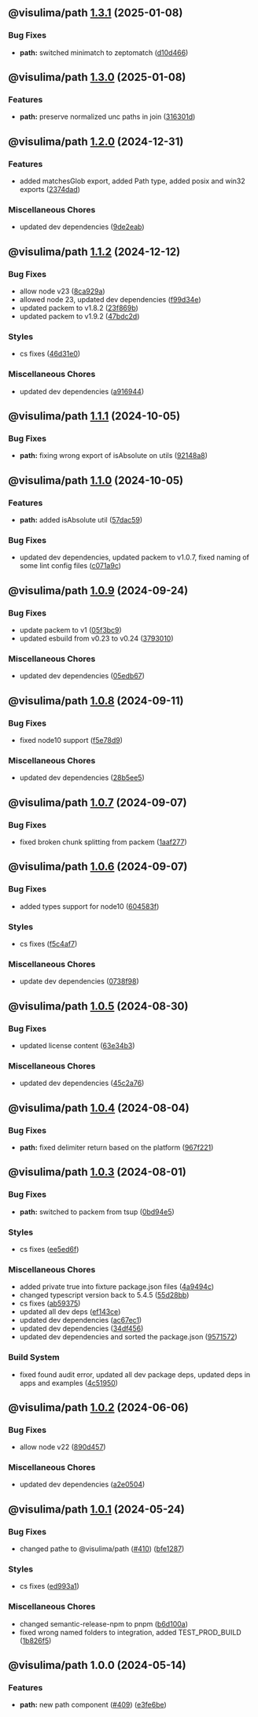 ## @visulima/path [1.3.1](https://github.com/visulima/visulima/compare/@visulima/path@1.3.0...@visulima/path@1.3.1) (2025-01-08)

### Bug Fixes

* **path:** switched minimatch to zeptomatch ([d10d466](https://github.com/visulima/visulima/commit/d10d4667094345693b554641522d1aeec86f2f56))

## @visulima/path [1.3.0](https://github.com/visulima/visulima/compare/@visulima/path@1.2.0...@visulima/path@1.3.0) (2025-01-08)

### Features

* **path:** preserve normalized unc paths in join ([316301d](https://github.com/visulima/visulima/commit/316301d1103f707953e7b4fc2df3d921d0120561))

## @visulima/path [1.2.0](https://github.com/visulima/visulima/compare/@visulima/path@1.1.2...@visulima/path@1.2.0) (2024-12-31)

### Features

* added matchesGlob export, added Path type, added posix and win32 exports ([2374dad](https://github.com/visulima/visulima/commit/2374dadf62026394df061c7bf8ce1e99ce0304c4))

### Miscellaneous Chores

* updated dev dependencies ([9de2eab](https://github.com/visulima/visulima/commit/9de2eab91e95c8b9289d12f863a5167218770650))

## @visulima/path [1.1.2](https://github.com/visulima/visulima/compare/@visulima/path@1.1.1...@visulima/path@1.1.2) (2024-12-12)

### Bug Fixes

* allow node v23 ([8ca929a](https://github.com/visulima/visulima/commit/8ca929af311ce8036cbbfde68b6db05381b860a5))
* allowed node 23, updated dev dependencies ([f99d34e](https://github.com/visulima/visulima/commit/f99d34e01f6b13be8586a1b5d37dc8b8df0a5817))
* updated packem to v1.8.2 ([23f869b](https://github.com/visulima/visulima/commit/23f869b4120856cc97e2bffa6d508e2ae30420ea))
* updated packem to v1.9.2 ([47bdc2d](https://github.com/visulima/visulima/commit/47bdc2dfaeca4e7014dbe7772eae2fdf8c8b35bb))

### Styles

* cs fixes ([46d31e0](https://github.com/visulima/visulima/commit/46d31e082e1865262bf380859c14fabd28ff456d))

### Miscellaneous Chores

* updated dev dependencies ([a916944](https://github.com/visulima/visulima/commit/a916944b888bb34c34b0c54328b38d29e4399857))

## @visulima/path [1.1.1](https://github.com/visulima/visulima/compare/@visulima/path@1.1.0...@visulima/path@1.1.1) (2024-10-05)

### Bug Fixes

* **path:** fixing wrong export of isAbsolute on utils ([92148a8](https://github.com/visulima/visulima/commit/92148a8dd7c986536aefdbc3d316d16f32239e57))

## @visulima/path [1.1.0](https://github.com/visulima/visulima/compare/@visulima/path@1.0.9...@visulima/path@1.1.0) (2024-10-05)

### Features

* **path:** added isAbsolute util ([57dac59](https://github.com/visulima/visulima/commit/57dac5933b454782eb61683bb60cc7fe9a7a1b62))

### Bug Fixes

* updated dev dependencies, updated packem to v1.0.7, fixed naming of some lint config files ([c071a9c](https://github.com/visulima/visulima/commit/c071a9c8e129014a962ff654a16f302ca18a5c67))

## @visulima/path [1.0.9](https://github.com/visulima/visulima/compare/@visulima/path@1.0.8...@visulima/path@1.0.9) (2024-09-24)

### Bug Fixes

* update packem to v1 ([05f3bc9](https://github.com/visulima/visulima/commit/05f3bc960df10a1602e24f9066e2b0117951a877))
* updated esbuild from v0.23 to v0.24 ([3793010](https://github.com/visulima/visulima/commit/3793010d0d549c0d41f85dea04b8436251be5fe8))

### Miscellaneous Chores

* updated dev dependencies ([05edb67](https://github.com/visulima/visulima/commit/05edb671285b1cc42875223314b24212e6a12588))

## @visulima/path [1.0.8](https://github.com/visulima/visulima/compare/@visulima/path@1.0.7...@visulima/path@1.0.8) (2024-09-11)

### Bug Fixes

* fixed node10 support ([f5e78d9](https://github.com/visulima/visulima/commit/f5e78d9bff8fd603967666598b34f9338a8726b5))

### Miscellaneous Chores

* updated dev dependencies ([28b5ee5](https://github.com/visulima/visulima/commit/28b5ee5c805ca8868536418829cde7ba8c5bb8dd))

## @visulima/path [1.0.7](https://github.com/visulima/visulima/compare/@visulima/path@1.0.6...@visulima/path@1.0.7) (2024-09-07)

### Bug Fixes

* fixed broken chunk splitting from packem ([1aaf277](https://github.com/visulima/visulima/commit/1aaf27779292d637923c5f8a220e18606e78caa2))

## @visulima/path [1.0.6](https://github.com/visulima/visulima/compare/@visulima/path@1.0.5...@visulima/path@1.0.6) (2024-09-07)

### Bug Fixes

* added types support for node10 ([604583f](https://github.com/visulima/visulima/commit/604583fa3c24b950fafad45d17e7a1333040fd76))

### Styles

* cs fixes ([f5c4af7](https://github.com/visulima/visulima/commit/f5c4af7cfa9fc79b6d3fa60c1e48d88bffab5a08))

### Miscellaneous Chores

* update dev dependencies ([0738f98](https://github.com/visulima/visulima/commit/0738f9810478bb215ce4b2571dc8874c4c503089))

## @visulima/path [1.0.5](https://github.com/visulima/visulima/compare/@visulima/path@1.0.4...@visulima/path@1.0.5) (2024-08-30)

### Bug Fixes

* updated license content ([63e34b3](https://github.com/visulima/visulima/commit/63e34b3a173d0b05b4eea97f85d37f08559559dd))

### Miscellaneous Chores

* updated dev dependencies ([45c2a76](https://github.com/visulima/visulima/commit/45c2a76bc974ecb2c6b172c3af03373d4cc6a5ce))

## @visulima/path [1.0.4](https://github.com/visulima/visulima/compare/@visulima/path@1.0.3...@visulima/path@1.0.4) (2024-08-04)

### Bug Fixes

* **path:** fixed delimiter return based on the platform ([967f221](https://github.com/visulima/visulima/commit/967f221b4cea689ab32e5f42fec37db5d413b61b))

## @visulima/path [1.0.3](https://github.com/visulima/visulima/compare/@visulima/path@1.0.2...@visulima/path@1.0.3) (2024-08-01)

### Bug Fixes

* **path:** switched to packem from tsup ([0bd94e5](https://github.com/visulima/visulima/commit/0bd94e5a977497864132f63678c5e09e059a46dc))

### Styles

* cs fixes ([ee5ed6f](https://github.com/visulima/visulima/commit/ee5ed6f31bdabcfacdb0d1abd1eff2cc6207cefc))

### Miscellaneous Chores

* added private true into fixture package.json files ([4a9494c](https://github.com/visulima/visulima/commit/4a9494c642fa98f224505a1d231b5af4e73d6c79))
* changed typescript version back to 5.4.5 ([55d28bb](https://github.com/visulima/visulima/commit/55d28bbdc103718d19f844034b38a0e8e5af798a))
* cs fixes ([ab59375](https://github.com/visulima/visulima/commit/ab59375452fa289aed240bfd0b54b76d0c6ee2b4))
* updated all dev deps ([ef143ce](https://github.com/visulima/visulima/commit/ef143ce2e15952a0910aa5c8bd78d25de9ebd7f3))
* updated dev dependencies ([ac67ec1](https://github.com/visulima/visulima/commit/ac67ec1bcba16175d225958e318199f60b10d179))
* updated dev dependencies ([34df456](https://github.com/visulima/visulima/commit/34df4569f2fc074823a406c44a131c8fbae2b147))
* updated dev dependencies and sorted the package.json ([9571572](https://github.com/visulima/visulima/commit/95715725a8ed053ca24fd1405a55205c79342ecb))

### Build System

* fixed found audit error, updated all dev package deps, updated deps in apps and examples ([4c51950](https://github.com/visulima/visulima/commit/4c519500dc5504579d35725572920658999885cb))

## @visulima/path [1.0.2](https://github.com/visulima/visulima/compare/@visulima/path@1.0.1...@visulima/path@1.0.2) (2024-06-06)


### Bug Fixes

* allow node v22 ([890d457](https://github.com/visulima/visulima/commit/890d4570f18428e2463944813c0c638b3f142803))


### Miscellaneous Chores

* updated dev dependencies ([a2e0504](https://github.com/visulima/visulima/commit/a2e0504dc239049434c2482756ff15bdbaac9b54))

## @visulima/path [1.0.1](https://github.com/visulima/visulima/compare/@visulima/path@1.0.0...@visulima/path@1.0.1) (2024-05-24)


### Bug Fixes

* changed pathe to @visulima/path ([#410](https://github.com/visulima/visulima/issues/410)) ([bfe1287](https://github.com/visulima/visulima/commit/bfe1287aff6d28d5dca302fd4d58c1f6234ce0bb))


### Styles

* cs fixes ([ed993a1](https://github.com/visulima/visulima/commit/ed993a1a3b4c963c3c8e3400278b4dbca5993e13))


### Miscellaneous Chores

* changed semantic-release-npm to pnpm ([b6d100a](https://github.com/visulima/visulima/commit/b6d100a2bf3fd026577be48726a37754947f0973))
* fixed wrong named folders to integration, added TEST_PROD_BUILD ([1b826f5](https://github.com/visulima/visulima/commit/1b826f5baf8285847199de9ede8fbdbadf201ad6))

## @visulima/path 1.0.0 (2024-05-14)


### Features

* **path:** new path component ([#409](https://github.com/visulima/visulima/issues/409)) ([e3fe6be](https://github.com/visulima/visulima/commit/e3fe6be7c79a791d028666a570199e6df1936482))

